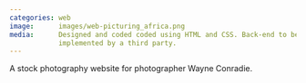 ```yaml
---
categories: web
image:      images/web-picturing_africa.png
media:      Designed and coded coded using HTML and CSS. Back-end to be
            implemented by a third party. 
---
```

A stock photography website for photographer Wayne Conradie.
